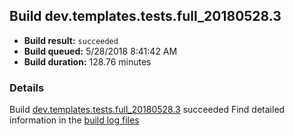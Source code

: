 ## Build dev.templates.tests.full_20180528.3
- **Build result:** `succeeded`
- **Build queued:** 5/28/2018 8:41:42 AM
- **Build duration:** 128.76 minutes
### Details
Build [dev.templates.tests.full_20180528.3](https://winappstudio.visualstudio.com/web/build.aspx?pcguid=a4ef43be-68ce-4195-a619-079b4d9834c2&builduri=vstfs%3a%2f%2f%2fBuild%2fBuild%2f25756) succeeded
Find detailed information in the [build log files](https://uwpctdiags.blob.core.windows.net/buildlogs/dev.templates.tests.full_20180528.3_logs.zip)
